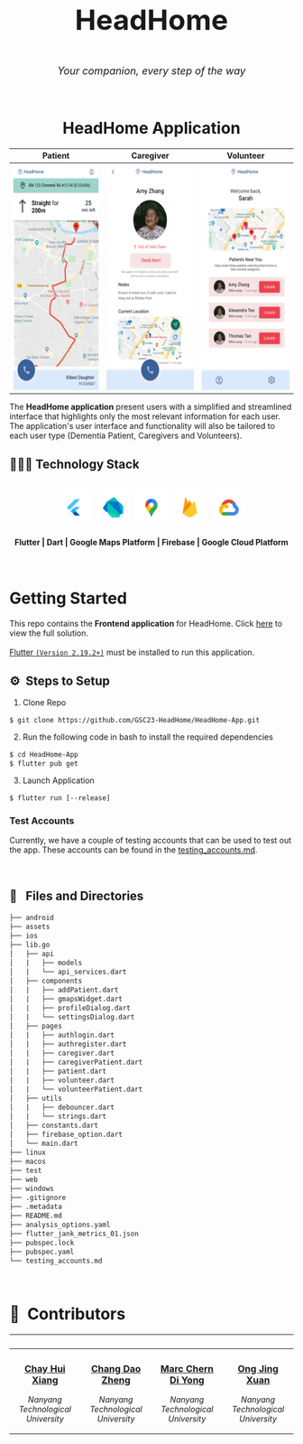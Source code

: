 <div align="center">
    <div >
        <img width="200px" src="https://firebasestorage.googleapis.com/v0/b/gsc23-12e94.appspot.com/o/members%2Fheadhome_square.png?alt=media&token=96a55b42-7c9f-4e68-b41f-d986efe79c01" alt=""/>
    </div>
    <div >
            <p style="font-size:50px;"><b>HeadHome</b></p>
            <p style="font-size:18px"><i>Your companion, every step of the way</i></p>
    </div>      
</div>
<br>

<h1 align="center">HeadHome Application</h1>
<div align="center">

| Patient | Caregiver | Volunteer |
|:---------:|:-----------:|:-----------:|
|<img height="400" src="./assets/elderly page - navigation idle.png">|<img height="400" src="./assets/caregiver - patient info.png">|<img height="400" src="./assets/volunteer.png">|

</div>
The <b>HeadHome application</b> present users with a simplified and streamlined interface that highlights only the most relevant information for each user. The application's user interface and functionality will also be tailored to each user type (Dementia Patient, Caregivers and Volunteers). 
<br>
<h2>👨🏻‍💻 Technology Stack</h2>
<br />
<div align="center">
    <kbd>
        <img height="60" src="./assets/icon/Flutter.png"/>
    </kbd>
    <kbd>
        <img height="60" src="./assets/icon/Dart.png"/>
    </kbd>
    <kbd>
        <img height="60" src="./assets/icon/Maps.png"/>
    </kbd>
    <kbd>
        <img height="60" src="./assets/icon/Firebase.png"/>
    </kbd>
    <kbd>
        <img height="60" src="./assets/icon/GCP.png"/>
    </kbd>	
    <h4>Flutter | Dart | Google Maps Platform | Firebase | Google Cloud Platform</h4>
</div>

<br>

# Getting Started
This repo contains the <b>Frontend application</b> for HeadHome. Click [here](https://github.com/GSC23-HeadHome/HeadHome) to view the full solution.
<br><br>
[Flutter `(Version 2.19.2+)`](https://docs.flutter.dev/get-started/install) must be installed to run this application.

## ⚙️ &nbsp;Steps to Setup
1. Clone Repo
```
$ git clone https://github.com/GSC23-HeadHome/HeadHome-App.git
```
2. Run the following code in bash to install the required dependencies
```
$ cd HeadHome-App
$ flutter pub get
```
3. Launch Application
```
$ flutter run [--release]
```

### Test Accounts 
Currently, we have a couple of testing accounts that can be used to test out the app. These accounts can be found in the [testing_accounts.md](testing_accounts.md).


<br>

## 🔑 &nbsp; Files and Directories

```tree
├── android
├── assets
├── ios
├── lib.go
│   ├── api
│   |   ├── models
│   |   └── api_services.dart
│   ├── components
│   |   ├── addPatient.dart
│   |   ├── gmapsWidget.dart
│   |   ├── profileDialog.dart
│   |   └── settingsDialog.dart
│   ├── pages
│   |   ├── authlogin.dart
│   |   ├── authregister.dart
│   |   ├── caregiver.dart
│   |   ├── caregiverPatient.dart
│   |   ├── patient.dart
│   |   ├── volunteer.dart
│   |   └── volunteerPatient.dart
│   ├── utils
│   |   ├── debouncer.dart
│   |   └── strings.dart
│   ├── constants.dart
│   ├── firebase_option.dart
│   └── main.dart
├── linux
├── macos
├── test
├── web
├── windows
├── .gitignore
├── .metadata
├── README.md
├── analysis_options.yaml
├── flutter_jank_metrics_01.json
├── pubspec.lock
├── pubspec.yaml
└── testing_accounts.md
```

<br>

# 👥 &nbsp;Contributors

|<a href="https://www.linkedin.com/in/hui-xiang/"><img width="180px" src="https://firebasestorage.googleapis.com/v0/b/gsc23-12e94.appspot.com/o/members%2Fhuixiang.jpeg?alt=media&token=96a55b42-7c9f-4e68-b41f-d986efe79c01" alt=""/></a>|<a href="https://www.linkedin.com/in/dao-zheng-chang/"><img width="180px" src="https://firebasestorage.googleapis.com/v0/b/gsc23-12e94.appspot.com/o/members%2Fdaozheng.jpeg?alt=media&token=96a55b42-7c9f-4e68-b41f-d986efe79c01" alt=""/></a>|<a href="https://www.linkedin.com/in/marc-chern/"><img width="180px" src="https://firebasestorage.googleapis.com/v0/b/gsc23-12e94.appspot.com/o/members%2Fmarc.jpeg?alt=media&token=96a55b42-7c9f-4e68-b41f-d986efe79c01" alt=""/></a>|<a href="https://www.linkedin.com/in/jing-xuan-ong-8b59b3201/"><img width="180px" src="https://firebasestorage.googleapis.com/v0/b/gsc23-12e94.appspot.com/o/members%2Fjingxuan.jpeg?alt=media&token=96a55b42-7c9f-4e68-b41f-d986efe79c01" alt=""/>
|--------------------------|--------------------------|--------------------------|--------------------------|
|<div align="center"> <h3><b><a href="https://github.com/chayhuixiang">Chay Hui Xiang</b></h3></a><p><i>Nanyang Technological University</i></p></div>|<div align="center"><h3><b><a href="https://github.com/changdaozheng/">Chang Dao Zheng</b></h3></a><p><i>Nanyang Technological University</i></p></div>|<div align="center"><h3><b><a href="https://github.com/Trigon25">Marc Chern Di Yong</b></h3></a><p><i>Nanyang Technological University</i></p></div>|<div align="center"><h3><b><a href="https://github.com/ongjx16">Ong Jing Xuan</b></h3></a><p><i>Nanyang Technological University</i></p></div>|
